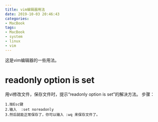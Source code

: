 ```yaml
---
title: vim编辑器用法
date: 2019-10-03 20:46:43
categories:
- MacBook
tags:
- MacBook
- system
- linux
- vim
---
```

这是vim编辑器的一些用法。
<!-- more -->
# readonly option is set
用vi修改文件，保存文件时，提示“readonly option is set”的解决方法。
步骤：

	1.按Esc键
	2.输入  :set noreadonly
	3.然后就能正常保存了，你可以输入 :wq 来保存文件了。
	
